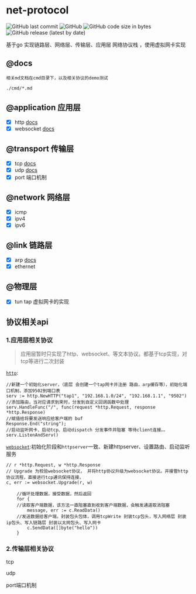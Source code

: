 # net-protocol
<p>
<img alt="GitHub last commit" src="https://img.shields.io/github/last-commit/brewlin/net-protocol">
<img alt="GitHub" src="https://img.shields.io/github/license/brewlin/net-protocol">
<img alt="GitHub code size in bytes" src="https://img.shields.io/github/languages/code-size/brewlin/net-protocol">
  <img alt="GitHub release (latest by date)" src="https://img.shields.io/github/v/release/brewlin/net-protocol">
  </p>


基于go 实现链路层、网络层、传输层、应用层 网络协议栈 ，使用虚拟网卡实现
## @docs
```
相关md文档在cmd目录下，以及相关协议的demo测试
```
`./cmd/*.md`
## @application 应用层
- [x] http [docs](./cmd/http.md)
- [x] websocket [docs](./cmd/websocket.md)

## @transport 传输层
- [x] tcp [docs](./cmd/tcp.md)
- [x] udp [docs](./cmd/udp.md)
- [x] port 端口机制

## @network 网络层
- [x] icmp
- [x] ipv4
- [x] ipv6

## @link 链路层
- [x] arp [docs](./cmd/arp.md)
- [x] ethernet

## @物理层
- [x] tun tap 虚拟网卡的实现

## 协议相关api
### 1.应用层相关协议
> 应用层暂时只实现了http、websocket、等文本协议。都基于tcp实现，对tcp等进行二次封装

[`http`](./cmd/http.md):
```
//新建一个初始化server，（底层 会创建一个tap网卡并注册 路由，arp缓存等），初始化端口机制，添加9502到端口表
serv := http.NewHTTP("tap1", "192.168.1.0/24", "192.168.1.1", "9502")
//添加路由，当对应请求到来时，分发到自定义回调函数中处理
serv.HandleFunc("/", func(request *http.Request, response *http.Response) 
//赋值给将要发送响应给客户端的 buf
Response.End("string");
//启动监听网卡、启动tcp、启动dispatch 分发事件并阻塞 等待client连接。。
serv.ListenAndServ()
```
[`websocket`](./cmd/websocket):初始化阶段和`httpserver`一致、新建httpserver、设置路由、启动监听服务
```
// r *http.Request, w *http.Response
// Upgrade 为校验websocket协议， 并将http协议升级为websocket协议。并接管http协议流程，直接进行tcp通讯保持连接，
c, err := websocket.Upgrade(r, w)

	//循环处理数据，接受数据，然后返回
	for {
    //读取客户端数据，该方法一直阻塞直到收到客户端数据，会触发通道取消阻塞
		message, err := c.ReadData()
    //发送数据给客户端，封装包头包体，调用tcpWrite 封装tcp包头，写入网络层 封装ip包头、写入链路层 封装以太网包头、写入网卡
		c.SendData([]byte("hello"))
	}
```

### 2.传输层相关协议
tcp

udp

port端口机制


